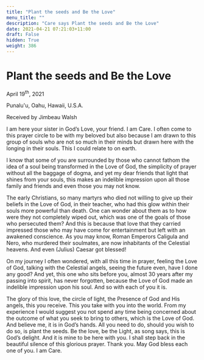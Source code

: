```yaml
---
title: "Plant the seeds and Be the Love"
menu_title: ""
description: "Care says Plant the seeds and Be the Love"
date: 2021-04-21 07:21:03+11:00
draft: False
hidden: True
weight: 386
---
```

# Plant the seeds and Be the Love

April 19<sup>th</sup>, 2021

Punalu'u, Oahu, Hawaii, U.S.A.

Received by Jimbeau Walsh   



I am here your sister in God’s Love, your friend. I am Care. I often come to this prayer circle to be with my beloved but also because I am drawn to this group of souls who are not so much in their minds but drawn here with the longing in their souls. This I could relate to on earth. 

I know that some of you are surrounded by those who cannot fathom the idea of a soul being transformed in the Love of God, the simplicity of prayer without all the baggage of dogma, and yet my dear friends that light that shines from your souls, this makes an indelible impression upon all those family and friends and even those you may not know.

The early Christians, so many martyrs who died not willing to give up their beliefs in the Love of God, in their teacher, who had this glow within their souls more powerful than death. One can wonder about them as to how were they not completely wiped out, which was one of the goals of those who persecuted them? And this is because that love that they carried impressed those who may have come for entertainment but left with an awakened conscience. As you may know, Roman Emperors Caligula and Nero, who murdered their soulmates, are now inhabitants of the Celestial heavens. And even (Julius) Caesar got blessed! 

On my journey I often wondered, with all this time in prayer, feeling the Love of God, talking with the Celestial angels, seeing the future even, have I done any good? And yet, this one who sits before you, almost 30 years after my passing into spirit, has never forgotten, because the Love of God made an indelible impression upon his soul. And so with each of you it is. 

The glory of this love, the circle of light, the Presence of God and His angels, this you receive. This you take with you into the world. From my experience I would suggest you not spend any time being concerned about the outcome of what you seek to bring to others, which is the Love of God. And believe me, it is in God’s hands. All you need to do, should you wish to do so, is plant the seeds. Be the love, be the Light, as song says, this is God’s delight. And it is mine to be here with you. I shall step back in the beautiful silence of this glorious prayer. Thank you. May God bless each one of you. I am Care.